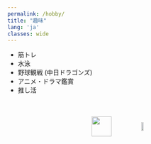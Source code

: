 ```yaml
---
permalink: /hobby/
title: "趣味"
lang: 'ja'
classes: wide
---
```


* 筋トレ
* 水泳
* 野球観戦 (中日ドラゴンズ)
* アニメ・ドラマ鑑賞
* 推し活



<div style="margin: 50px 0; display: flex; justify-content: center; gap: 60px; align-items: center;">
<div style="text-align: center;">
<img src="{{ site.url }}{{ site.baseurl }}/assets/images/inui.jpg" style="width: 45">
</div>
<div style="text-align: center;">
<img src="{{ site.url }}{{ site.baseurl }}/assets/images/momonga.jpg" style="width: 45%;">
</div>
</div>
